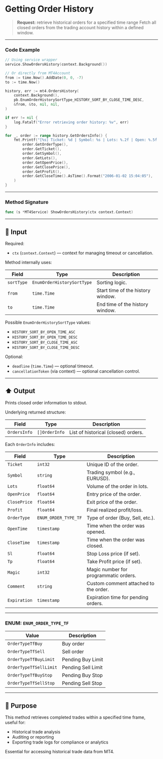 # Getting Order History

> **Request:** retrieve historical orders for a specified time range
> Fetch all closed orders from the trading account history within a defined window.

---

### Code Example

```go
// Using service wrapper
service.ShowOrdersHistory(context.Background())

// Or directly from MT4Account
from := time.Now().AddDate(0, 0, -7)
to := time.Now()

history, err := mt4.OrdersHistory(
    context.Background(),
    pb.EnumOrderHistorySortType_HISTORY_SORT_BY_CLOSE_TIME_DESC,
    &from, &to, nil, nil,
)

if err != nil {
    log.Fatalf("Error retrieving order history: %v", err)
}

for _, order := range history.GetOrdersInfo() {
    fmt.Printf("[%s] Ticket: %d | Symbol: %s | Lots: %.2f | Open: %.5f | Close: %.5f | Profit: %.2f | Closed: %s\n",
        order.GetOrderType(),
        order.GetTicket(),
        order.GetSymbol(),
        order.GetLots(),
        order.GetOpenPrice(),
        order.GetClosePrice(),
        order.GetProfit(),
        order.GetCloseTime().AsTime().Format("2006-01-02 15:04:05"),
    )
}
```

---

### Method Signature

```go
func (s *MT4Service) ShowOrdersHistory(ctx context.Context)
```

---

## 🔽 Input

Required:

* `ctx` (`context.Context`) — context for managing timeout or cancellation.

Method internally uses:

| Field      | Type                       | Description                       |
| ---------- | -------------------------- | --------------------------------- |
| `sortType` | `EnumOrderHistorySortType` | Sorting logic.                    |
| `from`     | `time.Time`                | Start time of the history window. |
| `to`       | `time.Time`                | End time of the history window.   |

Possible `EnumOrderHistorySortType` values:

* `HISTORY_SORT_BY_OPEN_TIME_ASC`
* `HISTORY_SORT_BY_OPEN_TIME_DESC`
* `HISTORY_SORT_BY_CLOSE_TIME_ASC`
* `HISTORY_SORT_BY_CLOSE_TIME_DESC`

Optional:

* `deadline` (`time.Time`) — optional timeout.
* `cancellationToken` (via context) — optional cancellation control.

---

## ⬆️ Output

Prints closed order information to stdout.

Underlying returned structure:

| Field        | Type          | Description                         |
| ------------ | ------------- | ----------------------------------- |
| `OrdersInfo` | `[]OrderInfo` | List of historical (closed) orders. |

Each `OrderInfo` includes:

| Field        | Type                 | Description                           |
| ------------ | -------------------- | ------------------------------------- |
| `Ticket`     | `int32`              | Unique ID of the order.               |
| `Symbol`     | `string`             | Trading symbol (e.g., EURUSD).        |
| `Lots`       | `float64`            | Volume of the order in lots.          |
| `OpenPrice`  | `float64`            | Entry price of the order.             |
| `ClosePrice` | `float64`            | Exit price of the order.              |
| `Profit`     | `float64`            | Final realized profit/loss.           |
| `OrderType`  | `ENUM_ORDER_TYPE_TF` | Type of order (Buy, Sell, etc.).      |
| `OpenTime`   | `timestamp`          | Time when the order was opened.       |
| `CloseTime`  | `timestamp`          | Time when the order was closed.       |
| `Sl`         | `float64`            | Stop Loss price (if set).             |
| `Tp`         | `float64`            | Take Profit price (if set).           |
| `Magic`      | `int32`              | Magic number for programmatic orders. |
| `Comment`    | `string`             | Custom comment attached to the order. |
| `Expiration` | `timestamp`          | Expiration time for pending orders.   |

---

### ENUM: `ENUM_ORDER_TYPE_TF`

| Value                  | Description        |
| ---------------------- | ------------------ |
| `OrderTypeTfBuy`       | Buy order          |
| `OrderTypeTfSell`      | Sell order         |
| `OrderTypeTfBuyLimit`  | Pending Buy Limit  |
| `OrderTypeTfSellLimit` | Pending Sell Limit |
| `OrderTypeTfBuyStop`   | Pending Buy Stop   |
| `OrderTypeTfSellStop`  | Pending Sell Stop  |

---

## 🎯 Purpose

This method retrieves completed trades within a specified time frame, useful for:

* Historical trade analysis
* Auditing or reporting
* Exporting trade logs for compliance or analytics

Essential for accessing historical trade data from MT4.
